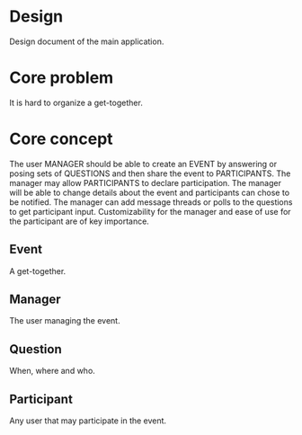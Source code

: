 # Design

Design document of the main application.

# Core problem

It is hard to organize a get-together.

# Core concept

The user MANAGER should be able to create an EVENT by answering or posing sets of QUESTIONS and then share the event to PARTICIPANTS. The manager may allow PARTICIPANTS to declare participation. The manager will be able to change details about the event and participants can chose to be notified. The manager can add message threads or polls to the questions to get participant input. Customizability for the manager and ease of use for the participant are of key importance.

## Event

A get-together.

## Manager

The user managing the event.

## Question

When, where and who.

## Participant

Any user that may participate in the event.

